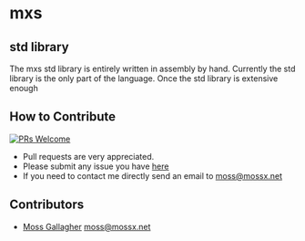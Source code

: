  # mxs

 ## std library
 The mxs std library is entirely written in assembly by hand.
 Currently the std library is the only part of the language. Once the std library is extensive enough 


 ## How to Contribute
  [![PRs Welcome](https://img.shields.io/badge/PRs-welcome-brightgreen.svg)](http://makeapullrequest.com)<br>
  - Pull requests are very appreciated.
  - Please submit any issue you have [here](https://github.com/mossx-dev/mxs/issues/new/choose)
  - If you need to contact me directly send an email to moss@mossx.net

 ## Contributors
 - [Moss Gallagher](https://github.com/mossx-dev) <moss@mossx.net>
 
 
